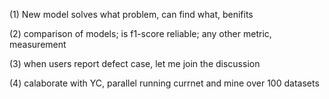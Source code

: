 (1) New model solves what problem, can find what, benifits

(2) comparison of models; is f1-score reliable; any other metric, measurement

(3) when users report defect case, let me join the discussion

(4) calaborate with YC, parallel running currnet and mine over 100 datasets
